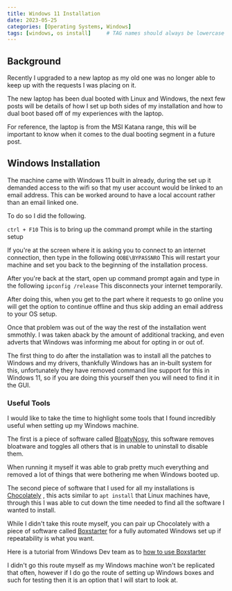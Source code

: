 ```yaml
---
title: Windows 11 Installation
date: 2023-05-25 
categories: [Operating Systems, Windows]
tags: [windows, os install]     # TAG names should always be lowercase
---
```


## Background

Recently I upgraded to a new laptop as my old one was no longer able to keep up with the requests I was placing on it.

The new laptop has been dual booted with Linux and Windows, the next few posts will be details of how I set up both sides of my installation and how to dual boot based off of my experiences with the laptop.

For reference, the laptop is from the MSI Katana range, this will be important to know when it comes to the dual booting segment in a future post.

## Windows Installation

The machine came with Windows 11 built in already, during the set up it demanded access to the wifi so that my user account would be linked to an email address. This can be worked around to have a local account rather than an email linked one.

To do so I did the following.

``ctrl + F10``
This is to bring up the command prompt while in the starting setup

If you're at the screen where it is asking you to connect to an internet connection, then type in the following
``OOBE\BYPASSNRO``
This will restart your machine and set you back to the beginning of the installation process.

After you're back at the start, open up command prompt again and type in the following
``ipconfig /release``
This disconnects your internet temporarily.

After doing this, when you get to the part where it requests to go online you will get the option to continue offline and thus skip adding an email address to your OS setup.

Once that problem was out of the way the rest of the installation went smmothly. I was taken aback by the amount of additional tracking, and even adverts that Windows was informing me about for opting in or out of.

The first thing to do after the installation was to install all the patches to Windows and my drivers, thankfully Windows has an in-built system for this, unfortunately they have removed command line support for this in Windows 11, so if you are doing this yourself then you will need to find it in the GUI.

### Useful Tools

I would like to take the time to highlight some tools that I found incredibly useful when setting up my Windows machine.

The first is a piece of software called [BloatyNosy](https://www.builtbybel.com/blog/about-bloatynosy), this software removes bloatware and toggles all others that is in unable to uninstall to disable them.

When running it myself it was able to grab pretty much everything and removed a lot of things that were bothering me when Windows booted up.

The second piece of software that I used for all my installations is [Chocolately](https://community.chocolatey.org/) , this acts similar to ``apt install`` that Linux machines have, through this I was able to cut down the time needed to find all the software I wanted to install.

While I didn't take this route myself, you can pair up Chocolately with a piece of software called [Boxstarter](https://boxstarter.org/) for a fully automated Windows set up if repeatability is what you want.

Here is a tutorial from Windows Dev team as to [how to use Boxstarter](https://devblogs.microsoft.com/cesardelatorre/automating-windows-environments-setup-with-boxstarter-and-chocolatey-packages/)

I didn't go this route myself as my Windows machine won't be replicated that often, however if I do go the route of setting up Windows boxes and such for testing then it is an option that I will start to look at.
